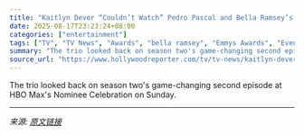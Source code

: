 ```yaml
---
title: "Kaitlyn Dever “Couldn’t Watch” Pedro Pascal and Bella Ramsey’s Final Moment in ‘The Last of Us’: “I Don’t Know How You Guys Did That”"
date: 2025-08-17T23:23:24+08:00
categories: ["entertainment"]
tags: ["TV", "TV News", "Awards", "bella ramsey", "Emmys Awards", "Events", "Kaitlyn Dever", "Pedro Pascal", "The Last of Us"]
summary: "The trio looked back on season two's game-changing second episode at HBO Max's Nominee Celebration on Sunday."
source_url: "https://www.hollywoodreporter.com/tv/tv-news/kaitlyn-dever-pedro-pascal-bella-ramsey-the-last-of-us-1236346470/"
---
```


The trio looked back on season two's game-changing second episode at HBO Max's Nominee Celebration on Sunday.

---

*来源: [原文链接](https://www.hollywoodreporter.com/tv/tv-news/kaitlyn-dever-pedro-pascal-bella-ramsey-the-last-of-us-1236346470/)*

